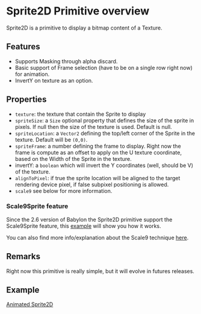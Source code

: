 # Sprite2D Primitive overview

Sprite2D is a primitive to display a bitmap content of a Texture.

## Features

 - Supports Masking through alpha discard.
 - Basic support of Frame selection (have to be on a single row right now) for animation.
 - InvertY on texture as an option.

## Properties

 - `texture`: the texture that contain the Sprite to display
 - `spriteSize`: a `Size` optional property that defines the size of the sprite in pixels. If null then the size of the texture is used. Default is null.
 - `spriteLocation`: a `Vector2` defining the top/left corner of the Sprite in the texture. Default will be `(0,0)`.
 - `spriteFrame`: a number defining the frame to display. Right now the frame is compute as an offset to apply on the U texture coordinate, based on the Width of the Sprite in the texture.
 - invertY: a `boolean` which will invert the Y coordinates (well, should be V) of the texture.
 - `alignToPixel`: if true the sprite location will be aligned to the target rendering device pixel, if false subpixel positioning is allowed.
 - `scale9` see below for more information.

### Scale9Sprite feature
Since the 2.6 version of Babylon the Sprite2D primitive support the Scale9Sprite feature, this [example]( https://www.babylonjs-playground.com/#8F4D1#1) will show you how it works.

You can also find more info/explanation about the Scale9 technique [here](http://yannickloriot.com/2013/03/9-patch-technique-in-cocos2d/).

## Remarks

Right now this primitive is really simple, but it will evolve in futures releases.

## Example

[Animated Sprite2D](https://www.babylonjs-playground.com/#20MSFF#16)


